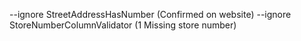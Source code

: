 --ignore StreetAddressHasNumber (Confirmed on website)
--ignore StoreNumberColumnValidator (1 Missing store number)
